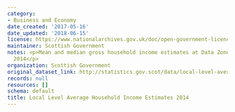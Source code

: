 ```yaml
---
category:
- Business and Economy
date_created: '2017-05-16'
date_updated: '2018-06-15'
license: https://www.nationalarchives.gov.uk/doc/open-government-licence/version/3/
maintainer: Scottish Government
notes: <p>Mean and median gross household income estimates at Data Zone level for
  2014</p>
organization: Scottish Government
original_dataset_link: http://statistics.gov.scot/data/local-level-average-household-income-estimates-2014
records: null
resources: []
schema: default
title: Local Level Average Household Income Estimates 2014
---
```

